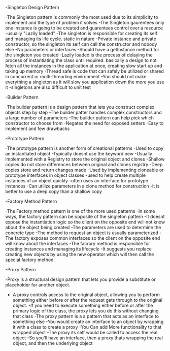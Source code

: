 -Singleton Design Pattern

-The Singleton pattern is commonly the most used
due to its simplicity to implement and the type of problem it solves
-The Singleton gaurentees only one instance is going to be created and guarentees control over a resource
-usually  "Lazily loaded"
-The singleton is responsible for creating its self and managing its life cycle. static in nature
-Private instance and private constructor, so the singleton its self can call the constructor and nobody else
-No parameters or interfaces
-Should have a getInstance method for the singleton you created
-Lazily loaded is the process of delaying the process of instantiating the class until required.
basically a design to not fetch all the instances in the application at once, creating slow start up
and taking up memory
-Thread safe is code that can safely be utilized or shared in concurrent or multi-threading environment
-You should not make everything a singleton as it will slow you application down the more you use it
-singletons are also difficult to unit test

-Builder Pattern

-The builder pattern is a  design pattern that lets you construct complex objects step by step
-The builder patter handles complex constructors and a large number of parameters
-The builder pattern can help pick which constructor to choose from
-Negates the need for exposed setters
-Easy to implement and few drawbacks


-Prototype Pattern

-The prototype pattern is another form of creational patterns
-Used to copy an instantiated object
-Typically doesnt use the keyword new
-Usually implemented with a Registry to store the original object and clones
-Shallow copies do not store differences between original and clones registry
-Deep copies store and return changes made
-Used by implementing cloneable or prototype interfaces in object classes
-used to help create multiple instances of an object quickly
-often uses an interface for prototype instances
-Can utilize parameters in a clone method for construction
-it is better to use a deep copy than a shallow copy


-Factory Method Pattern

-The Factory method pattern is one of the more used patterns
-In some ways, the factory pattern can be opposite of the singleton pattern
-It doesnt expose the instantiation logic so the client on the opposite end will not know about the object being created
-The parameters are used to determine the concrete type
-The method to request an object is usually parameterized
-The factory exposes common interfaces so the client on the opposite end will know about the interfaces
-The facrory method is responsible for creating instances and managing its lifecycle
-It suggests you replace creating new objects by using the new operator which will then call the special factory method




-Proxy Pattern

-Proxy is a structural design pattern that lets you provide a substitute or placeholder for another object.
- A proxy controls access to the original object, allowing you to perform something either before or after the request gets through to the original object.
-If you need to execute something either before or after the primary logic of the class, the proxy lets you do this without changing that class
-The proxy pattern is a a pattern that acts as an interface to something else
-You would create an interface to an object by wrapping it with a class to create a proxy
-You Can add More functionality to that wrapped object
-The proxy its self would be called to access the real object
-So you'll have an interface, then a proxy thats wrapping the real object, and then the underlying object